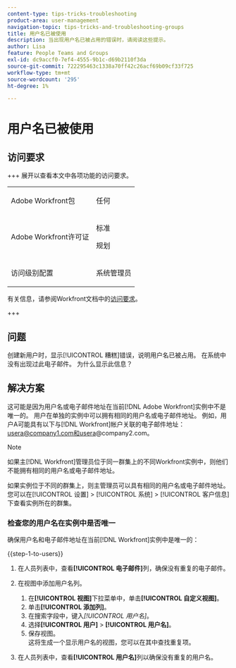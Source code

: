 ```yaml
---
content-type: tips-tricks-troubleshooting
product-area: user-management
navigation-topic: tips-tricks-and-troubleshooting-groups
title: 用户名已被使用
description: 当出现用户名已被占用的错误时，请阅读这些提示。
author: Lisa
feature: People Teams and Groups
exl-id: dc9accf0-7ef4-4555-9b1c-d69b2110f3da
source-git-commit: 722295463c1338a70ff42c26acf69b09cf33f725
workflow-type: tm+mt
source-wordcount: '295'
ht-degree: 1%

---
```


# 用户名已被使用

## 访问要求

+++ 展开以查看本文中各项功能的访问要求。

<table style="table-layout:auto">
 <col> 
 <col>
 <tbody> 
  <tr> 
   <td>Adobe Workfront包</td> 
   <td><p>任何</p></td> 
  </tr> 
  <tr> 
   <td>Adobe Workfront许可证</td> 
   <td>
   <p>标准</p>
   <p>规划</p></td>
  </tr> 
  <tr> 
   <td>访问级别配置</td> 
   <td><p>系统管理员</p> </td> 
  </tr> 
 </tbody> 
</table>

有关信息，请参阅Workfront文档中的[访问要求](/help/quicksilver/administration-and-setup/add-users/access-levels-and-object-permissions/access-level-requirements-in-documentation.md)。

+++

## 问题

创建新用户时，显示[!UICONTROL 糟糕]错误，说明用户名已被占用。 在系统中没有出现过此电子邮件。 为什么显示此信息？

## 解决方案

这可能是因为用户名或电子邮件地址在当前[!DNL Adobe Workfront]实例中不是唯一的。 用户在单独的实例中可以拥有相同的用户名或电子邮件地址。 例如，用户A可能具有以下与[!DNL Workfront]帐户关联的电子邮件地址：usera@company1.com和usera@company2.com。

>[!NOTE]
>
>如果主[!DNL Workfront]管理员位于同一群集上的不同Workfront实例中，则他们不能拥有相同的用户名或电子邮件地址。
>
>如果实例位于不同的群集上，则主管理员可以具有相同的用户名或电子邮件地址。 您可以在[!UICONTROL 设置] > [!UICONTROL 系统] > [!UICONTROL 客户信息]下查看实例所在的群集。

### 检查您的用户名在实例中是否唯一

确保用户名和电子邮件地址在当前[!DNL Workfront]实例中是唯一的：

{{step-1-to-users}}

1. 在人员列表中，查看&#x200B;**[!UICONTROL 电子邮件]**&#x200B;列，确保没有重复的电子邮件。
1. 在视图中添加用户名列。

   1. 在&#x200B;**[!UICONTROL 视图]**&#x200B;下拉菜单中，单击&#x200B;**[!UICONTROL 自定义视图]**。
   1. 单击&#x200B;**[!UICONTROL 添加列]**。
   1. 在搜索字段中，键入&#x200B;*[!UICONTROL 用户名]*。
   1. 选择&#x200B;**[!UICONTROL 用户]** > **[!UICONTROL 用户名]**。
   1. 保存视图。\
      这将生成一个显示用户名的视图，您可以在其中查找重复项。

1. 在人员列表中，查看&#x200B;**[!UICONTROL 用户名]**&#x200B;列以确保没有重复的用户名。
